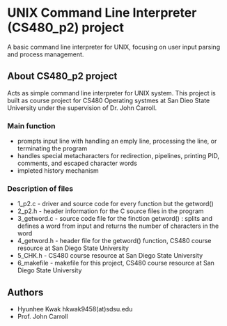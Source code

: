# UNIX Command Line Interpreter (CS480_p2) project
A basic command line interpreter for UNIX, focusing on user input parsing and process management.

## About CS480_p2 project
Acts as simple command line interpreter for UNIX system. 
This project is built as course project for CS480 Operating systmes at San Dieo State University under the supervision of Dr. John Carroll. 

### Main function
- prompts input line with handling an emply line, processing the line, or terminating the program
- handles special metacharacters for redirection, pipelines, printing PID, comments, and escaped character words
- impleted history mechanism

### Description of files
- 1_p2.c - driver and source code for every function but the getword()
- 2_p2.h - header information for the C source files in the program
- 3_getword.c - source code file for the finction getword() : splits and defines a word from input and returns the number of characters in the word 
- 4_getword.h - header file for the getword() function, CS480 course resource at San Diego State University
- 5_CHK.h - CS480 course resource at San Diego State University
- 6_makefile - makefile for this project, CS480 course resource at San Diego State University

## Authors
- Hyunhee Kwak hkwak9458(at)sdsu.edu
- Prof. John Carroll 

